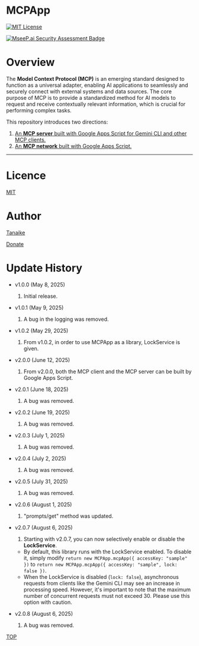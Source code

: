 # MCPApp

<a name="top"></a>
[![MIT License](http://img.shields.io/badge/license-MIT-blue.svg?style=flat)](LICENCE)

[![MseeP.ai Security Assessment Badge](https://mseep.net/pr/tanaikech-mcpapp-badge.png)](https://mseep.ai/app/tanaikech-mcpapp)

<a name="overview"></a>

# Overview

The **Model Context Protocol (MCP)** is an emerging standard designed to function as a universal adapter, enabling AI applications to seamlessly and securely connect with external systems and data sources. The core purpose of MCP is to provide a standardized method for AI models to request and receive contextually relevant information, which is crucial for performing complex tasks.

This repository introduces two directions:

1.  [An **MCP server** built with Google Apps Script for Gemini CLI and other MCP clients.](simpleMCPserver.md)
2.  [An **MCP network** built with Google Apps Script.](buildMCPNetwork.md)

---

<a name="licence"></a>

# Licence

[MIT](LICENCE)

<a name="author"></a>

# Author

[Tanaike](https://tanaikech.github.io/about/)

[Donate](https://tanaikech.github.io/donate/)

<a name="updatehistory"></a>

# Update History

- v1.0.0 (May 8, 2025)

  1. Initial release.

- v1.0.1 (May 9, 2025)

  1. A bug in the logging was removed.

- v1.0.2 (May 29, 2025)

  1. From v1.0.2, in order to use MCPApp as a library, LockService is given.

- v2.0.0 (June 12, 2025)

  1. From v2.0.0, both the MCP client and the MCP server can be built by Google Apps Script.

- v2.0.1 (June 18, 2025)

  1. A bug was removed.

- v2.0.2 (June 19, 2025)

  1. A bug was removed.

- v2.0.3 (July 1, 2025)

  1. A bug was removed.

- v2.0.4 (July 2, 2025)

  1. A bug was removed.

- v2.0.5 (July 31, 2025)

  1. A bug was removed.

- v2.0.6 (August 1, 2025)

  1. "prompts/get" method was updated.

- v2.0.7 (August 6, 2025)

  1. Starting with v2.0.7, you can now selectively enable or disable the **LockService**.
    - By default, this library runs with the LockService enabled. To disable it, simply modify `return new MCPApp.mcpApp({ accessKey: "sample" })` to `return new MCPApp.mcpApp({ accessKey: "sample", lock: false })`.
    - When the LockService is disabled (`lock: false`), asynchronous requests from clients like the Gemini CLI may see an increase in processing speed. However, it's important to note that the maximum number of concurrent requests must not exceed 30. Please use this option with caution.

- v2.0.8 (August 6, 2025)

  1. A bug was removed.

[TOP](#top)
